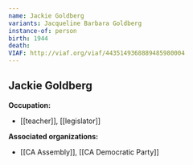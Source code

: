 ```yaml
---
name: Jackie Goldberg
variants: Jacqueline Barbara Goldberg
instance-of: person
birth: 1944
death: 
VIAF: http://viaf.org/viaf/4435149368889485980004
---
```

## Jackie Goldberg

**Occupation:** 
- [[teacher]], [[legislator]]

**Associated organizations:** 
- [[CA Assembly]], [[CA Democratic Party]]